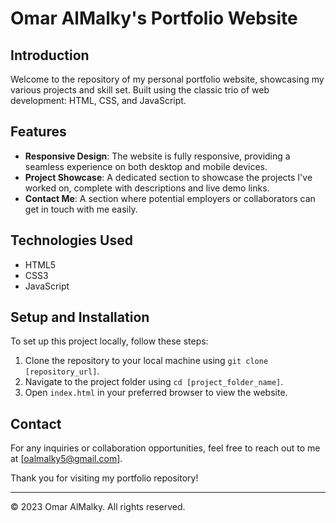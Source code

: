 # Omar AlMalky's Portfolio Website

## Introduction

Welcome to the repository of my personal portfolio website, showcasing my various projects and skill set. Built using the classic trio of web development: HTML, CSS, and JavaScript.

## Features

- **Responsive Design**: The website is fully responsive, providing a seamless experience on both desktop and mobile devices.
- **Project Showcase**: A dedicated section to showcase the projects I've worked on, complete with descriptions and live demo links.
- **Contact Me**: A section where potential employers or collaborators can get in touch with me easily.

## Technologies Used

- HTML5
- CSS3
- JavaScript

## Setup and Installation

To set up this project locally, follow these steps:

1. Clone the repository to your local machine using `git clone [repository_url]`.
2. Navigate to the project folder using `cd [project_folder_name]`.
3. Open `index.html` in your preferred browser to view the website.

## Contact

For any inquiries or collaboration opportunities, feel free to reach out to me at [oalmalky5@gmail.com].

Thank you for visiting my portfolio repository!

---

© 2023 Omar AlMalky. All rights reserved.
